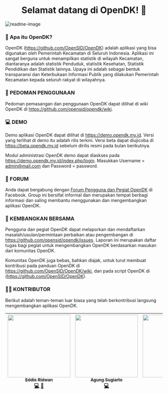<h1 align="center">Selamat datang di OpenDK! 👋</h1>

![readme-image](https://user-images.githubusercontent.com/57283157/100576066-e71e9800-330f-11eb-899c-29c06b54feaa.JPG)

### 🤔 Apa itu OpenDK?
OpenDK (https://github.com/OpenSID/OpenDK) adalah aplikasi yang bisa digunakan oleh Pemerintah Kecamatan di Seluruh Indonesia. Aplikasi ini sangat berguna untuk menampilkan statistik di wilayah Kecamatan, diantaranya adalah statistik Penduduk, statistik Kesehatan, Statistik Pendidikan dan Statistik lainnya. Upaya ini adalah sebagai bentuk transparansi dan Keterbukaan Informasi Publik yang dilakukan Pemerintah Kecamatan kepada seluruh rakyat di wilayahnya.

### 📃 PEDOMAN PENGGUNAAN
Pedoman pemasangan dan penggunaan OpenDK dapat dilihat di wiki OpenDK di https://github.com/opensid/opendk/wiki.

### 💻 DEMO
Demo aplikasi OpenDK dapat dilihat di https://demo.opendk.my.id. Versi yang terlihat di demo itu adalah rilis terkini. Versi beta dapat diujicoba di https://beta.opendk.my.id sebelum dirilis resmi pada bulan berikutnya.

Modul administrasi OpenDK demo dapat diaskses pada https://demo.opendk.my.id/index.php/login. Masukkan Username = admin@mail.com dan Password = password.

### 💬 FORUM

Anda dapat bergabung dengan [Forum Pengguna dan Pegiat OpenDK](https://www.facebook.com/groups/opendk) di Facebook. Group ini bersifat informal dan merupakan tempat berbagi informasi dan saling membantu menggunakan dan mengembangkan aplikasi OpenDK.

### 🤝 KEMBANGKAN BERSAMA

Pengguna dan pegiat OpenDK dapat melaporkan dan mendaftarkan masalah/usulan/permintaan perbaikan atau pengembangan di https://github.com/opensid/opendk/issues. Laporan ini merupakan daftar tugas bagi pegiat untuk mengembangkan OpenDK berdasarkan masukan dari komunitas OpenDK.

Komunitas OpenDK juga bebas, bahkan diajak, untuk turut membuat kontribusi pada panduan OpenDK di https://github.com/OpenSID/OpenDK/wiki, dan pada script OpenDK di (https://github.com/OpenSID/OpenDK).

### 👨‍💻 KONTRIBUTOR

Berikut adalah teman-teman luar biasa yang telah berkontribusi langsung mengembangkan aplikasi OpenDK.

<!-- ALL-CONTRIBUTORS-LIST:START - Do not remove or modify this section -->
| [<img src="https://avatars.githubusercontent.com/eddieridwan?s=150&v=1" width="200px;"/><br /><sub><b>Eddie Ridwan</b></sub>](https://github.com/eddieridwan)<br />[💻](https://github.com/OpenSID/OpenDK/commits?author=eddieridwan "Code") [🔧](https://github.com/OpenSID/OpenDK/commits?author=eddieridwan "Code") | [<img src="https://avatars.githubusercontent.com/agungsugiarto?s=150&v=1" width="200px;"/><br /><sub><b>Agung Sugiarto</b></sub>](https://github.com/agungsugiarto)<br />[💻](https://github.com/OpenSID/OpenDK/commits?author=agungsugiarto "Code") | [<img src="https://avatars.githubusercontent.com/xiaocids?s=150&v=1" width="200px;"/><br /><sub><b>Xiaocids</b></sub>](https://github.com/xiaocids)<br />[💻](https://github.com/OpenSID/OpenDK/commits?author=xiaocids "Code") | [<img src="https://avatars.githubusercontent.com/roaddee?s=150&v=1" width="200px;"/><br /><sub><b>Roaddee</b></sub>](https://github.com/roaddee)<br />[💻](https://github.com/OpenSID/OpenDK/commits?author=roaddee "Code") | [<img src="https://avatars.githubusercontent.com/afa28?s=150&v=1" width="200px;"/><br /><sub><b>Afa28</b></sub>](https://github.com/afa28)<br />[💻](https://github.com/OpenSID/OpenDK/commits?author=afa28 "Code") | [<img src="https://avatars.githubusercontent.com/mizwaruddin?s=150&v=1" width="200px;"/><br /><sub><b>Mizwaruddin</b></sub>](https://github.com/mizwaruddin)<br />[🐛](https://github.com/OpenSID/OpenDK/issues?q=author%3Amizwaruddin) | [<img src="https://avatars.githubusercontent.com/deanvhin2?s=150&v=1" width="200px;"/><br /><sub><b>Deanvhin2</b></sub>](https://github.com/deanvhin2)<br />[🐛](https://github.com/OpenSID/OpenDK/issues?q=author%3Adeanvhin2)
| :---: | :---: | :---: | :---: | :---: | :---: | :---: |
